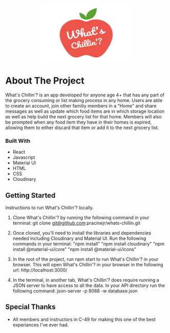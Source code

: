 <p align="center"><img alt="What's Chillin'?" src="/src/assets/Logo.png" width=300px height="180px" /></p>

# About The Project

What's Chillin'? is an app developed for anyone age 4+ that has any part of the grocery consuming or list making process in any home. Users are able to create an account, join other familiy members in a "Home" and share messages as well as update which food items are in which storage location as well as help build the next grocery list for that home. Members will also be prompted when any food item they have in their homes is expired, allowing them to either discard that item or add it to the next grocery list.

### Built With

- React
- Javascript
- Material UI
- HTML
- CSS
- Cloudinary

## Getting Started

Instructions to run What's Chillin'? locally.

1. Clone What's Chillin'? by running the following command in your terminal: git clone git@github.com:pracinejr/whats-chillin.git

1. Once cloned, you'll need to install the libraries and dependencies needed including Cloudinary and Material UI. Run the following commands in your terminal:
   "npm install"
   "npm install cloudinary"
   "npm install @material-ui/core"
   "npm install @material-ui/icons"

1. In the root of the project, run npm start to run What's Chillin'? in your browser. This will open What's Chillin'? in your browser in the following url: http://localhost:3000/

1. In the terminal, in another tab, What's Chillin'? does require running a JSON server to have access to all the data. In your API directory run the following command: json-server -p 8088 -w database.json

## Special Thanks

- All members and instructors in C-49 for making this one of the best experiances I've ever had.
